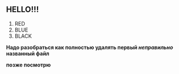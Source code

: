 ## HELLO!!!

1. RED
2. BLUE
3. BLACK

**Надо разобраться как полностью удалять первый _неправильно_ названный файл**

**позже посмотрю**
